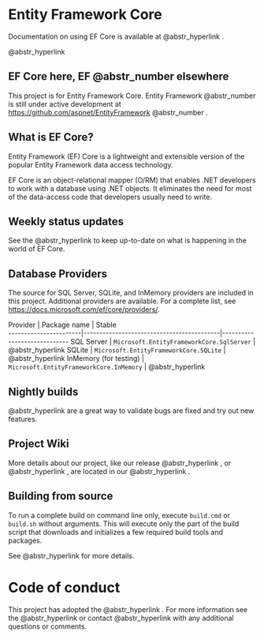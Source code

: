 # Entity Framework Core

Documentation on using EF Core is available at @abstr_hyperlink .

@abstr_hyperlink 

## EF Core here, EF @abstr_number elsewhere

This project is for Entity Framework Core. Entity Framework @abstr_number is still under active development at https://github.com/aspnet/EntityFramework @abstr_number .

## What is EF Core?

Entity Framework (EF) Core is a lightweight and extensible version of the popular Entity Framework data access technology.

EF Core is an object-relational mapper (O/RM) that enables .NET developers to work with a database using .NET objects. It eliminates the need for most of the data-access code that developers usually need to write.

## Weekly status updates

See the @abstr_hyperlink to keep up-to-date on what is happening in the world of EF Core.

## Database Providers

The source for SQL Server, SQLite, and InMemory providers are included in this project. Additional providers are available. For a complete list, see https://docs.microsoft.com/ef/core/providers/.

Provider | Package name | Stable   
\-----------------------|-------------------------------------------|----------------------------- SQL Server | `Microsoft.EntityFrameworkCore.SqlServer` | @abstr_hyperlink SQLite | `Microsoft.EntityFrameworkCore.SQLite` | @abstr_hyperlink InMemory (for testing) | `Microsoft.EntityFrameworkCore.InMemory` | @abstr_hyperlink 

## Nightly builds

@abstr_hyperlink are a great way to validate bugs are fixed and try out new features.

## Project Wiki

More details about our project, like our release @abstr_hyperlink , or @abstr_hyperlink , are located in our @abstr_hyperlink .

## Building from source

To run a complete build on command line only, execute `build.cmd` or `build.sh` without arguments. This will execute only the part of the build script that downloads and initializes a few required build tools and packages.

See @abstr_hyperlink for more details.

# Code of conduct

This project has adopted the @abstr_hyperlink . For more information see the @abstr_hyperlink or contact @abstr_hyperlink with any additional questions or comments.
